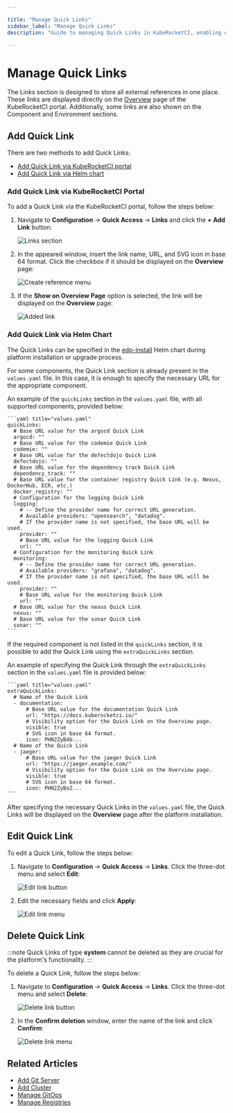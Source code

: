 ```yaml
---

title: "Manage Quick Links"
sidebar_label: "Manage Quick Links"
description: "Guide to managing Quick Links in KubeRocketCI, enabling easy access to essential tools and resources directly from the Overview page."

---
```

<!-- markdownlint-disable MD025 -->

# Manage Quick Links

<head>
  <link rel="canonical" href="https://docs.kuberocketci.io/docs/user-guide/quick-links" />
</head>

The Links section is designed to store all external references in one place. These links are displayed directly on the [Overview](index.md) page of the KubeRocketCI portal. Additionally, some links are also shown on the Component and Environment sections.

## Add Quick Link

There are two methods to add Quick Links:

- [Add Quick Link via KubeRocketCI portal](#add-quick-link-via-kuberocketci-portal)
- [Add Quick Link via Helm chart](#add-quick-link-via-helm-chart)

### Add Quick Link via KubeRocketCI Portal

To add a Quick Link via the KubeRocketCI portal, follow the steps below:

1. Navigate to **Configuration** -> **Quick Access** -> **Links** and click the **+ Add Link** button:

    ![Links section](../assets/user-guide/links_section.png "Links section")

2. In the appeared window, insert the link name, URL, and SVG icon in base 64 format. Click the checkbox if it should be displayed on the **Overview** page:

    ![Create reference menu](../assets/user-guide/create_link_menu.png "Create reference menu")

3. If the **Show on Overview Page** option is selected, the link will be displayed on the **Overview** page:

    ![Added link](../assets/user-guide/links_on_the_overview.png "Added link")

### Add Quick Link via Helm Chart

The Quick Links can be specified in the [edp-install](https://github.com/epam/edp-install) Helm chart during platform installation or upgrade process.

For some components, the Quick Link section is already present in the `values.yaml` file. In this case, it is enough to specify the necessary URL for the appropriate component.

An example of the `quickLinks` section in the `values.yaml` file, with all supported components, provided below:

    ```yaml title="values.yaml"
    quickLinks:
      # Base URL value for the argocd Quick Link
      argocd: ""
      # Base URL value for the codemie Quick Link
      codemie: ""
      # Base URL value for the defectdojo Quick Link
      defectdojo: ""
      # Base URL value for the dependency track Quick Link
      dependency_track: ""
      # Base URL value for the container registry Quick Link (e.g. Nexus, DockerHub, ECR, etc.)
      docker_registry: ""
      # Configuration for the logging Quick Link
      logging:
        # -- Define the provider name for correct URL generation.
        # Available providers: "opensearch", "datadog".
        # If the provider name is not specified, the base URL will be used.
        provider: ""
        # Base URL value for the logging Quick Link
        url: ""
      # Configuration for the monitoring Quick Link
      monitoring:
        # -- Define the provider name for correct URL generation.
        # Available providers: "grafana", "datadog".
        # If the provider name is not specified, the base URL will be used.
        provider: ""
        # Base URL value for the monitoring Quick Link
        url: ""
      # Base URL value for the nexus Quick Link
      nexus: ""
      # Base URL value for the sonar Quick Link
      sonar: ""
    ```

If the required component is not listed in the `quickLinks` section, it is possible to add the Quick Link using the `extraQuickLinks` section.

An example of specifying the Quick Link through the `extraQuickLinks` section in the `values.yaml` file is provided below:

    ```yaml title="values.yaml"
    extraQuickLinks:
      # Name of the Quick Link
      - documentation:
          # Base URL value for the documentation Quick Link
          url: "https://docs.kuberocketci.io/"
          # Visibility option for the Quick Link on the Overview page.
          visible: true
          # SVG icon in base 64 format.
          icon: PHN2ZyB4b...
      # Name of the Quick Link
      - jaeger:
          # Base URL value for the jaeger Quick Link
          url: "https://jaeger.example.com/"
          # Visibility option for the Quick Link on the Overview page.
          visible: true
          # SVG icon in base 64 format.
          icon: PHN2ZyBoZ...
    ```

After specifying the necessary Quick Links in the `values.yaml` file, the Quick Links will be displayed on the **Overview** page after the platform installation.

## Edit Quick Link

To edit a Quick Link, follow the steps below:

1. Navigate to **Configuration** -> **Quick Access** -> **Links**. Click the three-dot menu and select **Edit**:

    ![Edit link button](../assets/user-guide/edit_link_button.png "Edit link button")

2. Edit the necessary fields and click **Apply**:

    ![Edit link menu](../assets/user-guide/edit_link_menu.png "Edit link menu")

## Delete Quick Link

:::note
Quick Links of type **system** cannot be deleted as they are crucial for the platform's functionality.
:::

To delete a Quick Link, follow the steps below:

1. Navigate to **Configuration** -> **Quick Access** -> **Links**. Click the three-dot menu and select **Delete**:

    ![Delete link button](../assets/user-guide/delete_link_button.png "Delete link button")

2. In the **Confirm deletion** window, enter the name of the link and click **Confirm**:

    ![Delete link menu](../assets/user-guide/delete_link_menu.png "Delete link menu")

## Related Articles

* [Add Git Server](add-git-server.md)
* [Add Cluster](add-cluster.md)
* [Manage GitOps](gitops.md)
* [Manage Registries](manage-container-registries.md)
